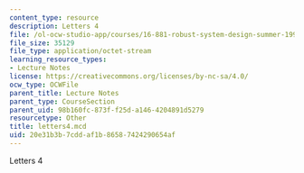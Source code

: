 ```yaml
---
content_type: resource
description: Letters 4
file: /ol-ocw-studio-app/courses/16-881-robust-system-design-summer-1998/20e31b3b7cddaf1b86587424290654af_letters4.mcd
file_size: 35129
file_type: application/octet-stream
learning_resource_types:
- Lecture Notes
license: https://creativecommons.org/licenses/by-nc-sa/4.0/
ocw_type: OCWFile
parent_title: Lecture Notes
parent_type: CourseSection
parent_uid: 98b160fc-873f-f25d-a146-4204891d5279
resourcetype: Other
title: letters4.mcd
uid: 20e31b3b-7cdd-af1b-8658-7424290654af
---
```

Letters 4